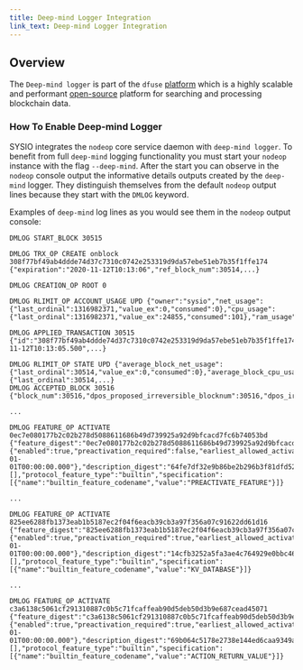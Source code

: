 ```yaml
---
title: Deep-mind Logger Integration
link_text: Deep-mind Logger Integration
---
```


## Overview

The `Deep-mind logger` is part of the `dfuse` [platform](https://dfuse.io/) which is a highly scalable and performant [open-source](https://github.com/dfuse-io/dfuse-sysio/tree/master) platform for searching and processing blockchain data.

### How To Enable Deep-mind Logger

SYSIO integrates the `nodeop` core service daemon with `deep-mind logger`. To benefit from full `deep-mind` logging functionality you must start your `nodeop` instance with the flag `--deep-mind`. After the start you can observe in the `nodeop` console output the informative details outputs created by the `deep-mind` logger. They distinguish themselves from the default `nodeop` output lines because they start with the `DMLOG` keyword.

Examples of `deep-mind` log lines as you would see them in the `nodeop` output console:

```console
DMLOG START_BLOCK 30515

DMLOG TRX_OP CREATE onblock 308f77bf49ab4ddde74d37c7310c0742e253319d9da57ebe51eb7b35f1ffe174 {"expiration":"2020-11-12T10:13:06","ref_block_num":30514,...}

DMLOG CREATION_OP ROOT 0

DMLOG RLIMIT_OP ACCOUNT_USAGE UPD {"owner":"sysio","net_usage":{"last_ordinal":1316982371,"value_ex":0,"consumed":0},"cpu_usage":{"last_ordinal":1316982371,"value_ex":24855,"consumed":101},"ram_usage":27083}

DMLOG APPLIED_TRANSACTION 30515 {"id":"308f77bf49ab4ddde74d37c7310c0742e253319d9da57ebe51eb7b35f1ffe174","block_num":30515,"block_time":"2020-11-12T10:13:05.500",...}

DMLOG RLIMIT_OP STATE UPD {"average_block_net_usage":{"last_ordinal":30514,"value_ex":0,"consumed":0},"average_block_cpu_usage":{"last_ordinal":30514,...}
DMLOG ACCEPTED_BLOCK 30516 {"block_num":30516,"dpos_proposed_irreversible_blocknum":30516,"dpos_irreversible_blocknum":30515,...

...

DMLOG FEATURE_OP ACTIVATE 0ec7e080177b2c02b278d5088611686b49d739925a92d9bfcacd7fc6b74053bd {"feature_digest":"0ec7e080177b2c02b278d5088611686b49d739925a92d9bfcacd7fc6b74053bd","subjective_restrictions":{"enabled":true,"preactivation_required":false,"earliest_allowed_activation_time":"1970-01-01T00:00:00.000"},"description_digest":"64fe7df32e9b86be2b296b3f81dfd527f84e82b98e363bc97e40bc7a83733310","dependencies":[],"protocol_feature_type":"builtin","specification":
[{"name":"builtin_feature_codename","value":"PREACTIVATE_FEATURE"}]}

...

DMLOG FEATURE_OP ACTIVATE 825ee6288fb1373eab1b5187ec2f04f6eacb39cb3a97f356a07c91622dd61d16 {"feature_digest":"825ee6288fb1373eab1b5187ec2f04f6eacb39cb3a97f356a07c91622dd61d16","subjective_restrictions":{"enabled":true,"preactivation_required":true,"earliest_allowed_activation_time":"1970-01-01T00:00:00.000"},"description_digest":"14cfb3252a5fa3ae4c764929e0bbc467528990c9cc46aefcc7f16367f28b6278","dependencies":[],"protocol_feature_type":"builtin","specification":
[{"name":"builtin_feature_codename","value":"KV_DATABASE"}]}

...

DMLOG FEATURE_OP ACTIVATE c3a6138c5061cf291310887c0b5c71fcaffeab90d5deb50d3b9e687cead45071 {"feature_digest":"c3a6138c5061cf291310887c0b5c71fcaffeab90d5deb50d3b9e687cead45071","subjective_restrictions":{"enabled":true,"preactivation_required":true,"earliest_allowed_activation_time":"1970-01-01T00:00:00.000"},"description_digest":"69b064c5178e2738e144ed6caa9349a3995370d78db29e494b3126ebd9111966","dependencies":[],"protocol_feature_type":"builtin","specification":
[{"name":"builtin_feature_codename","value":"ACTION_RETURN_VALUE"}]}
```
